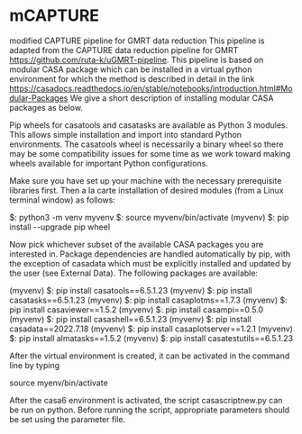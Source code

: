 # mCAPTURE
modified CAPTURE pipeline for GMRT data reduction
This pipeline is adapted from the CAPTURE data reduction pipeline for GMRT https://github.com/ruta-k/uGMRT-pipeline.
This pipeline is based on modular CASA package which can be installed in a virtual python environment for 
which the method is described in detail in the link https://casadocs.readthedocs.io/en/stable/notebooks/introduction.html#Modular-Packages
We give a short description of installing modular CASA packages as below.

Pip wheels for casatools and casatasks are available as Python 3 modules. This allows simple installation and import into standard Python environments. The casatools wheel is necessarily a binary wheel so there may be some compatibility issues for some time as we work toward making wheels available for important Python configurations.

Make sure you have set up your machine with the necessary prerequisite libraries first. Then a la carte installation of desired modules (from a Linux terminal window) as follows:

$: python3 -m venv myvenv
$: source myvenv/bin/activate
(myvenv) $: pip install --upgrade pip wheel

Now pick whichever subset of the available CASA packages you are interested in. Package dependencies are handled automatically by pip, with the exception of casadata which must be explicitly installed and updated by the user (see External Data). The following packages are available:

(myvenv) $: pip install casatools==6.5.1.23
(myvenv) $: pip install casatasks==6.5.1.23
(myvenv) $: pip install casaplotms==1.7.3
(myvenv) $: pip install casaviewer==1.5.2
(myvenv) $: pip install casampi==0.5.0
(myvenv) $: pip install casashell==6.5.1.23
(myvenv) $: pip install casadata==2022.7.18
(myvenv) $: pip install casaplotserver==1.2.1
(myvenv) $: pip install almatasks==1.5.2
(myvenv) $: pip install casatestutils==6.5.1.23


After the virtual environment is created, it can be activated in the command line by typing

source myenv/bin/activate

After the casa6 environment is activated, the script casascriptnew.py can be run on python. Before running the script, appropriate parameters should be set using the parameter file.


